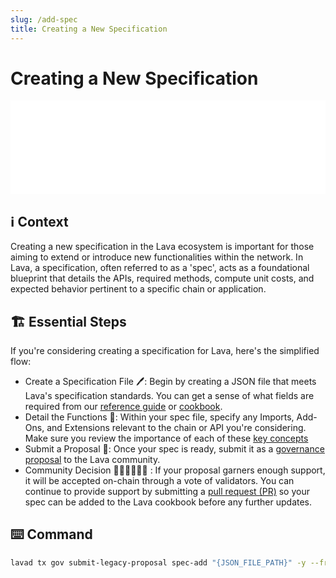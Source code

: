```yaml
---
slug: /add-spec
title: Creating a New Specification
---
```


# Creating a New Specification 

<iframe width="100%" src="/img/tutorial/spec/spec_creation.webm" frameborder="0" allow="encrypted-media; gyroscope; picture-in-picture"></iframe>


## ℹ️ Context 
Creating a new specification in the Lava ecosystem is important for those aiming to extend or introduce new functionalities within the network. In Lava, a specification, often referred to as a 'spec', acts as a foundational blueprint that details the APIs, required methods, compute unit costs, and expected behavior pertinent to a specific chain or application.

## 🏗️ Essential Steps

If you're considering creating a specification for Lava, here's the simplified flow:

- Create a Specification File 🖊️: Begin by creating a JSON file that meets Lava's specification standards. You can get a sense of what fields are required from our [reference guide](/spec-reference) or [cookbook](https://github.com/lavanet/lava/tree/main/cookbook/specs).
- Detail the Functions 📝: Within your spec file, specify any Imports, Add-Ons, and Extensions relevant to the chain or API you're considering. Make sure you review the importance of each of these [key concepts](/spec#key-concepts-)
- Submit a Proposal 📜: Once your spec is ready, submit it as a [governance proposal](#⌨️-command) to the Lava community.
- Community Decision 👩🏼‍⚖️🧑🏿‍⚖️ : If your proposal garners enough support, it will be accepted on-chain through a vote of validators. You can continue to provide support by submitting a [pull request (PR)](https://github.com/lavanet/lava/pulls) so your spec can be added to the Lava cookbook before any further updates.

## ⌨️ Command 

```bash
lavad tx gov submit-legacy-proposal spec-add "{JSON_FILE_PATH}" -y --from "{ACCOUNT_NAME}" --gas-adjustment "1.5" --gas "auto" --node "{LAVA_RPC_NODE}"
```
